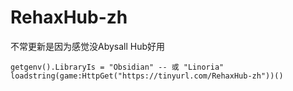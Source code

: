 # RehaxHub-zh
不常更新是因为感觉没Abysall Hub好用
~~~luau
getgenv().LibraryIs = "Obsidian" -- 或 "Linoria"
loadstring(game:HttpGet("https://tinyurl.com/RehaxHub-zh"))()
~~~